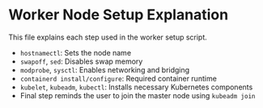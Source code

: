 # Worker Node Setup Explanation

This file explains each step used in the worker setup script.

- `hostnamectl`: Sets the node name
- `swapoff`, `sed`: Disables swap memory
- `modprobe`, `sysctl`: Enables networking and bridging
- `containerd install/configure`: Required container runtime
- `kubelet`, `kubeadm`, `kubectl`: Installs necessary Kubernetes components
- Final step reminds the user to join the master node using `kubeadm join`
